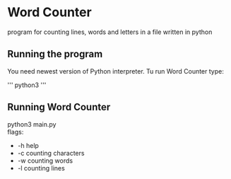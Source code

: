Word Counter
===

program for counting lines, words and letters in a file written in python

Running the program
---
You need newest version of Python interpreter.
Tu run Word Counter type:

'''
python3 <file> <flags>
'''

Running Word Counter
---
python3 main.py <file> <flag>  
flags:
* -h    help
* -c counting characters
* -w counting words
* -l counting lines

